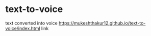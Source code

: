 # text-to-voice
text converted into voice
https://mukeshthakur12.github.io/text-to-voice/index.html
link
